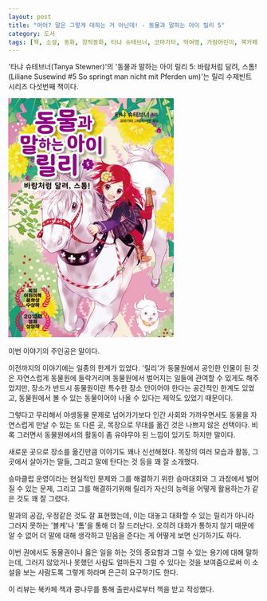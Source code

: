 ```yaml
---
layout: post
title: "어어? 말은 그렇게 대하는 거 아닌데! - 동물과 말하는 아이 릴리 5"
category: 도서
tags: [책, 소설, 동화, 창작동화, 타냐 슈테브너, 코마가타, 박여명, 가람어린이, 북카페 책과 콩나무, 서평]
---
```


'타냐 슈테브너(Tanya Stewner)'의
'동물과 말하는 아이 릴리 5: 바람처럼 달려, 스톰!(Liliane Susewind #5 So springt man nicht mit Pferden um)'는
릴리 수제빈트 시리즈 다섯번째 책이다.

![표지](/images/liliane-susewind-5-so-springt-man-nicht-mit-pferden-um-book-h480.jpg)

이번 이야기의 주인공은 말이다.

이전까지의 이야기에는 일종의 한계가 있었다.
'릴리'가 동물원에서 공인한 인물이 된 것은
자연스럽게 동물원에 들락거리며 동물원에서 벌어지는 일들에 관여할 수 있게도 해주었지만,
장소가 반드시 동물원이란 특수한 장소 안이어야 한다는 공간적인 한계도 있었고,
동물원에서 볼 수 있는 동물이어야 나올 수 있다는 제약도 있었기 때문이다.

그렇다고 무리해서 야생동물 문제로 넘어가기보다
인간 사회와 가까우면서도 동물을 자연스럽게 만날 수 있는 또 다른 곳,
목장으로 무대를 옮긴 것은 나쁘지 않은 선택이다.
비록 그러면서 동물원에서의 활동이 좀 유야무야 된 느낌이 있기도 하지만 말이다.

새로운 곳으로 장소를 옮긴만큼 이야기도 꽤나 신선해졌다.
목장의 여러 모습과 활동,
그 곳에서 살아가는 말들,
그리고 말에 탄다는 것 등을 꽤 잘 소개했다.

승마클럽 운영이라는 현실적인 문제와
그를 해결하기 위한 승마대회와 그 과정에서 벌어질 수 있는 문제,
그리고 그를 해결하기위해 릴리가 자신의 능력을 어떻게 활용하는가 같은 것도 꽤 잘 그렸다.

말과의 공감, 우정같은 것도 잘 표현했는데,
이는 대놓고 대화할 수 있는 릴리가 아니라
그러지 못하는 '볼케'나 '톰'을 통해 더 잘 드러난다.
오히려 대화가 통하지 않기 때문에 알 수 없어
더 말에 대해 생각하고 믿음을 준다는 게 어떻게 보면 신기하기도 하다.

이번 권에서도 동물권이나 옳은 일을 하는 것의 중요함과 그럴 수 있는 용기에 대해 말하는데,
그러지 않았거나 못했던 사람도 얼마든지 그럴 수 있다는 것을 보여줌으로써
이 소설을 보는 사람도록 그렇게 하라며 은근히 요구하기도 한다.



<div class="im im-info">
이 리뷰는 북카페 책과 콩나무를 통해 출판사로부터 책을 받고 작성했다.
</div>
